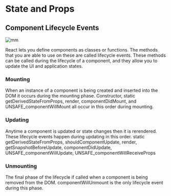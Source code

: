 # State and Props

## Component Lifecycle Events

![mm](https://miro.medium.com/max/2000/0*pqn5ljaOw4kWrUdF)

React lets you define components as classes or functions. The methods that you are able to use on these are called lifecycle events. These methods can be called during the lifecycle of a component, and they allow you to update the UI and application states.

### Mounting

When an instance of a component is being created and inserted into the DOM it occurs during the mounting phase. Constructor, static getDerivedStateFromProps, render, componentDidMount, and UNSAFE_componentWillMount all occur in this order during mounting.

### Updating

Anytime a component is updated or state changes then it is rerendered. These lifecycle events happen during updating in this order.
static getDerivedStateFromProps, shouldComponentUpdate, render,
getSnapshotBeforeUpdate, componentDidUpdate, UNSAFE_componentWillUpdate, UNSAFE_componentWillReceiveProps

### Unmounting

The final phase of the lifecycle if called when a component is being removed from the DOM. componentWillUnmount is the only lifecycle event during this phase.
